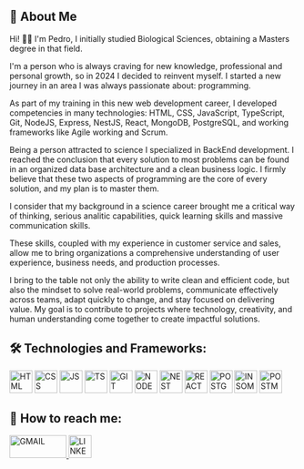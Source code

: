 
## 🚀 About Me
Hi! 👋🏼 I'm Pedro, I initially studied Biological Sciences, obtaining a Masters degree in that field.

I'm a person who is always craving for new knowledge, professional and personal growth, so in 2024 I decided to reinvent myself. I started a new journey in an area I was always passionate about: programming.

As part of my training in this new web development career, I developed competencies in many technologies: HTML, CSS, JavaScript, TypeScript, Git, NodeJS, Express, NestJS, React, MongoDB, PostgreSQL, and working frameworks like Agile working and Scrum.

Being a person attracted to science I specialized in BackEnd development. I reached the conclusion that every solution to most problems can be found in an organized data base architecture and a clean business logic. I firmly believe that these two aspects of programming are the core of every solution, and my plan is to master them.

I consider that my background in a science career brought me a critical way of thinking, serious analitic capabilities, quick learning skills and massive communication skills.

These skills, coupled with my experience in customer service and sales, allow me to bring organizations a comprehensive understanding of user experience, business needs, and production processes.

I bring to the table not only the ability to write clean and efficient code, but also the mindset to solve real-world problems, communicate effectively across teams, adapt quickly to change, and stay focused on delivering value. My goal is to contribute to projects where technology, creativity, and human understanding come together to create impactful solutions.


## 🛠 Technologies and Frameworks:
<p>
  <img src="https://cdn.jsdelivr.net/gh/devicons/devicon@latest/icons/html5/html5-original.svg" alt="HTML" height="40" width="40"/>
  <img src="https://cdn.jsdelivr.net/gh/devicons/devicon@latest/icons/css3/css3-original.svg" alt="CSS" height="40" width="40"/>
  <img src="https://cdn.jsdelivr.net/gh/devicons/devicon@latest/icons/javascript/javascript-original.svg" alt="JS" height="40" width="40"/>
  <img src="https://cdn.jsdelivr.net/gh/devicons/devicon@latest/icons/typescript/typescript-original.svg" alt="TS" height="40" width="40"/>
  <img src="https://cdn.jsdelivr.net/gh/devicons/devicon@latest/icons/git/git-original.svg" alt="GIT" height="40" width="40"/>
  <img src="https://cdn.jsdelivr.net/gh/devicons/devicon@latest/icons/nodejs/nodejs-original-wordmark.svg" alt="NODE" height="40" width="40"/>
  <img src="https://cdn.jsdelivr.net/gh/devicons/devicon@latest/icons/nestjs/nestjs-original.svg" alt="NEST" height="40" width="40"/>
  <img src="https://cdn.jsdelivr.net/gh/devicons/devicon@latest/icons/react/react-original.svg" alt="REACT" height="40" width="40"/>
  <img src="https://cdn.jsdelivr.net/gh/devicons/devicon@latest/icons/postgresql/postgresql-original.svg" alt="POSTGRESQL" height="40" width="40"/>
  <img src="https://cdn.jsdelivr.net/gh/devicons/devicon@latest/icons/insomnia/insomnia-original.svg" alt="INSOMNIA" height="40" width="40"/>
  <img src="https://cdn.jsdelivr.net/gh/devicons/devicon@latest/icons/postman/postman-original.svg" alt="POSTMAN" height="40" width="40"/>
</p>

## 📨 How to reach me:
<p>
  <a href="mailto:pedroleone95@gmail.com">
    <img src="https://ssl.gstatic.com/ui/v1/icons/mail/rfr/logo_gmail_lockup_dark_1x_r5.png" alt="GMAIL" height="40" width="100" />
  </a>
  <a href="https://www.linkedin.com/in/pedro-leone/">
    <img src="https://cdn.jsdelivr.net/gh/devicons/devicon@latest/icons/linkedin/linkedin-original.svg" alt="LINKEDIN" height="40" width="40"/>
  </a>
</p>

